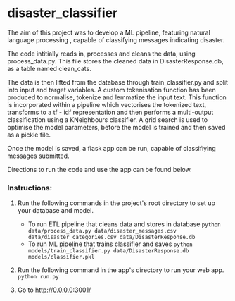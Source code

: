 # disaster_classifier

The aim of this project was to develop a ML pipeline, featuring natural language processing , capable of classifying messages indicating disaster. 

The code intitially reads in, processes and cleans the data, using process_data.py. This file stores the cleaned data in DisasterResponse.db, as a table named clean_cats. 

The data is then lifted from the database through train_classifier.py and split into input and target variables. A custom tokenisation function has been produced to normalise, tokenize and lemmatize the input text. This function is incorporated within a pipeline which vectorises the tokenized text, transforms to a tf - idf representation and then performs a multi-output classification using a KNeighbours classifier. A grid search is used to optimise the model parameters, before the model is trained and then saved as a pickle file. 

Once the model is saved, a flask app can be run, capable of classifiying messages submitted. 

Directions to run the code and use the app can be found below. 

### Instructions:
1. Run the following commands in the project's root directory to set up your database and model.

    - To run ETL pipeline that cleans data and stores in database
        `python data/process_data.py data/disaster_messages.csv data/disaster_categories.csv data/DisasterResponse.db`
    - To run ML pipeline that trains classifier and saves
        `python models/train_classifier.py data/DisasterResponse.db models/classifier.pkl`

2. Run the following command in the app's directory to run your web app.
    `python run.py`

3. Go to http://0.0.0.0:3001/
